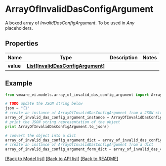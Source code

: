 # ArrayOfInvalidDasConfigArgument

A boxed array of *InvalidDasConfigArgument*. To be used in *Any* placeholders. 

## Properties
Name | Type | Description | Notes
------------ | ------------- | ------------- | -------------
**value** | [**List[InvalidDasConfigArgument]**](InvalidDasConfigArgument.md) |  | 

## Example

```python
from vmware_vi.models.array_of_invalid_das_config_argument import ArrayOfInvalidDasConfigArgument

# TODO update the JSON string below
json = "{}"
# create an instance of ArrayOfInvalidDasConfigArgument from a JSON string
array_of_invalid_das_config_argument_instance = ArrayOfInvalidDasConfigArgument.from_json(json)
# print the JSON string representation of the object
print ArrayOfInvalidDasConfigArgument.to_json()

# convert the object into a dict
array_of_invalid_das_config_argument_dict = array_of_invalid_das_config_argument_instance.to_dict()
# create an instance of ArrayOfInvalidDasConfigArgument from a dict
array_of_invalid_das_config_argument_form_dict = array_of_invalid_das_config_argument.from_dict(array_of_invalid_das_config_argument_dict)
```
[[Back to Model list]](../README.md#documentation-for-models) [[Back to API list]](../README.md#documentation-for-api-endpoints) [[Back to README]](../README.md)


